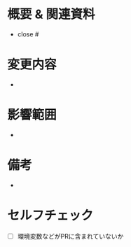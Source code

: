 <!-- I want to review in Japanese. -->

# 概要 & 関連資料
<!-- issue番号を # の後に入れると PR merge 時に close される -->
- close #


# 変更内容
<!-- どのような変更をしたか -->
<!-- ex.) ユーザーがアプリを楽しく使えるようにタスク完了時にアニメーションをつけた -->

- 

# 影響範囲
<!-- どの画面に影響するか -->
<!-- ex.) タスク一覧画面 -->

-

# 備考
<!-- レビューに関してのコメントなど -->
<!-- ex.) ダークモードへの対応はできてないが、後で対応するのでスルーして下さい -->
<!-- ex.) 動作確認のためには、.envにENV=trueを追記して下さい -->

-

# セルフチェック
- [ ] 環境変数などがPRに含まれていないか

<!-- I want to review in Japanese. -->